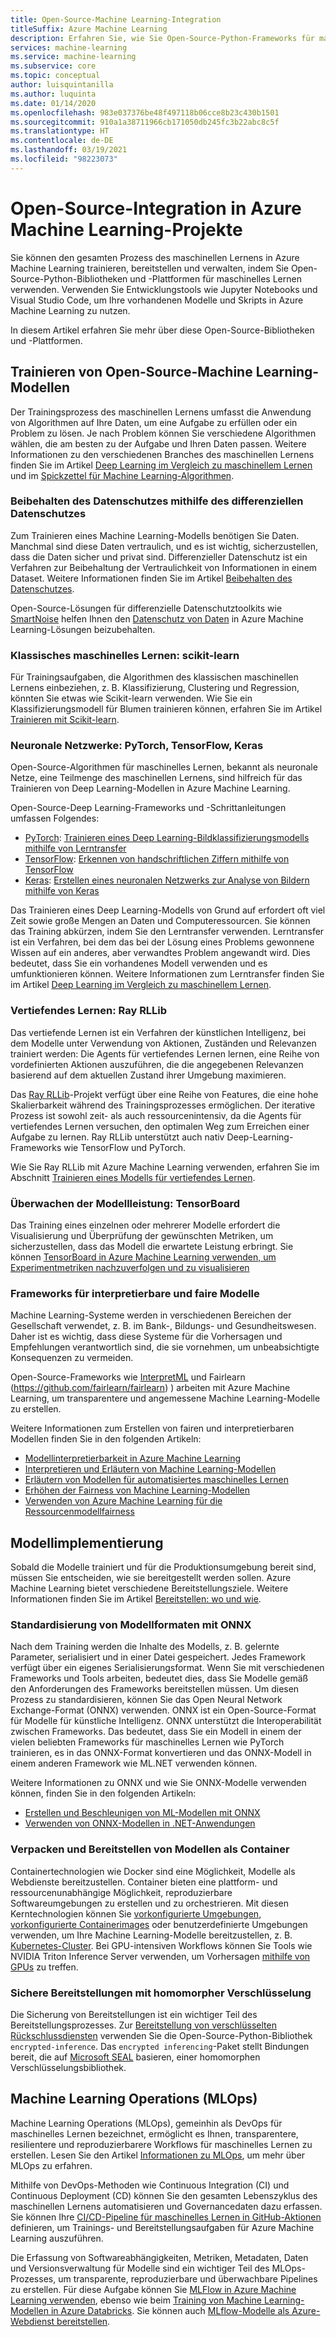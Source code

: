 ```yaml
---
title: Open-Source-Machine Learning-Integration
titleSuffix: Azure Machine Learning
description: Erfahren Sie, wie Sie Open-Source-Python-Frameworks für maschinelles Lernen verwenden, um End-to-End-Lösungen für maschinelles Lernen in Azure Machine Learning zu trainieren, bereitzustellen und zu verwalten.
services: machine-learning
ms.service: machine-learning
ms.subservice: core
ms.topic: conceptual
author: luisquintanilla
ms.author: luquinta
ms.date: 01/14/2020
ms.openlocfilehash: 983e037376be48f497118b06cce8b23c430b1501
ms.sourcegitcommit: 910a1a38711966cb171050db245fc3b22abc8c5f
ms.translationtype: HT
ms.contentlocale: de-DE
ms.lasthandoff: 03/19/2021
ms.locfileid: "98223073"
---
```

# <a name="open-source-integration-with-azure-machine-learning-projects"></a>Open-Source-Integration in Azure Machine Learning-Projekte

Sie können den gesamten Prozess des maschinellen Lernens in Azure Machine Learning trainieren, bereitstellen und verwalten, indem Sie Open-Source-Python-Bibliotheken und -Plattformen für maschinelles Lernen verwenden.  Verwenden Sie Entwicklungstools wie Jupyter Notebooks und Visual Studio Code, um Ihre vorhandenen Modelle und Skripts in Azure Machine Learning zu nutzen.  

In diesem Artikel erfahren Sie mehr über diese Open-Source-Bibliotheken und -Plattformen.

## <a name="train-open-source-machine-learning-models"></a>Trainieren von Open-Source-Machine Learning-Modellen

Der Trainingsprozess des maschinellen Lernens umfasst die Anwendung von Algorithmen auf Ihre Daten, um eine Aufgabe zu erfüllen oder ein Problem zu lösen. Je nach Problem können Sie verschiedene Algorithmen wählen, die am besten zu der Aufgabe und Ihren Daten passen. Weitere Informationen zu den verschiedenen Branches des maschinellen Lernens finden Sie im Artikel [Deep Learning im Vergleich zu maschinellem Lernen](./concept-deep-learning-vs-machine-learning.md) und im [Spickzettel für Machine Learning-Algorithmen](algorithm-cheat-sheet.md).

### <a name="preserve-data-privacy-using-differential-privacy"></a>Beibehalten des Datenschutzes mithilfe des differenziellen Datenschutzes

Zum Trainieren eines Machine Learning-Modells benötigen Sie Daten. Manchmal sind diese Daten vertraulich, und es ist wichtig, sicherzustellen, dass die Daten sicher und privat sind. Differenzieller Datenschutz ist ein Verfahren zur Beibehaltung der Vertraulichkeit von Informationen in einem Dataset. Weitere Informationen finden Sie im Artikel [Beibehalten des Datenschutzes](concept-differential-privacy.md). 

Open-Source-Lösungen für differenzielle Datenschutztoolkits wie [SmartNoise](https://github.com/opendifferentialprivacy/smartnoise-core-python) helfen Ihnen den [Datenschutz von Daten](how-to-differential-privacy.md) in Azure Machine Learning-Lösungen beizubehalten.

### <a name="classical-machine-learning-scikit-learn"></a>Klassisches maschinelles Lernen: scikit-learn

Für Trainingsaufgaben, die Algorithmen des klassischen maschinellen Lernens einbeziehen, z. B. Klassifizierung, Clustering und Regression, könnten Sie etwas wie Scikit-learn verwenden. Wie Sie ein Klassifizierungsmodell für Blumen trainieren können, erfahren Sie im Artikel [Trainieren mit Scikit-learn](how-to-train-scikit-learn.md).

### <a name="neural-networks-pytorch-tensorflow-keras"></a>Neuronale Netzwerke: PyTorch, TensorFlow, Keras

Open-Source-Algorithmen für maschinelles Lernen, bekannt als neuronale Netze, eine Teilmenge des maschinellen Lernens, sind hilfreich für das Trainieren von Deep Learning-Modellen in Azure Machine Learning.

Open-Source-Deep Learning-Frameworks und -Schrittanleitungen umfassen Folgendes:

 *  [PyTorch](https://github.com/pytorch/pytorch): [Trainieren eines Deep Learning-Bildklassifizierungsmodells mithilfe von Lerntransfer](how-to-train-pytorch.md) 
 *  [TensorFlow](https://github.com/tensorflow/tensorflow): [Erkennen von handschriftlichen Ziffern mithilfe von TensorFlow](how-to-train-tensorflow.md)
 *  [Keras](https://github.com/keras-team/keras): [Erstellen eines neuronalen Netzwerks zur Analyse von Bildern mithilfe von Keras](how-to-train-keras.md)

Das Trainieren eines Deep Learning-Modells von Grund auf erfordert oft viel Zeit sowie große Mengen an Daten und Computeressourcen. Sie können das Training abkürzen, indem Sie den Lerntransfer verwenden. Lerntransfer ist ein Verfahren, bei dem das bei der Lösung eines Problems gewonnene Wissen auf ein anderes, aber verwandtes Problem angewandt wird. Dies bedeutet, dass Sie ein vorhandenes Modell verwenden und es umfunktionieren können. Weitere Informationen zum Lerntransfer finden Sie im Artikel [Deep Learning im Vergleich zu maschinellem Lernen](concept-deep-learning-vs-machine-learning.md#what-is-transfer-learning).

### <a name="reinforcement-learning-ray-rllib"></a>Vertiefendes Lernen: Ray RLLib

Das vertiefende Lernen ist ein Verfahren der künstlichen Intelligenz, bei dem Modelle unter Verwendung von Aktionen, Zuständen und Relevanzen trainiert werden: Die Agents für vertiefendes Lernen lernen, eine Reihe von vordefinierten Aktionen auszuführen, die die angegebenen Relevanzen basierend auf dem aktuellen Zustand ihrer Umgebung maximieren. 

Das [Ray RLLib](https://github.com/ray-project/ray)-Projekt verfügt über eine Reihe von Features, die eine hohe Skalierbarkeit während des Trainingsprozesses ermöglichen. Der iterative Prozess ist sowohl zeit- als auch ressourcenintensiv, da die Agents für vertiefendes Lernen versuchen, den optimalen Weg zum Erreichen einer Aufgabe zu lernen.  Ray RLLib unterstützt auch nativ Deep-Learning-Frameworks wie TensorFlow und PyTorch.  

Wie Sie Ray RLLib mit Azure Machine Learning verwenden, erfahren Sie im Abschnitt [Trainieren eines Modells für vertiefendes Lernen](how-to-use-reinforcement-learning.md).

### <a name="monitor-model-performance-tensorboard"></a>Überwachen der Modellleistung: TensorBoard

Das Training eines einzelnen oder mehrerer Modelle erfordert die Visualisierung und Überprüfung der gewünschten Metriken, um sicherzustellen, dass das Modell die erwartete Leistung erbringt. Sie können [TensorBoard in Azure Machine Learning verwenden, um Experimentmetriken nachzuverfolgen und zu visualisieren](./how-to-monitor-tensorboard.md)

### <a name="frameworks-for-interpretable-and-fair-models"></a>Frameworks für interpretierbare und faire Modelle

Machine Learning-Systeme werden in verschiedenen Bereichen der Gesellschaft verwendet, z. B. im Bank-, Bildungs- und Gesundheitswesen. Daher ist es wichtig, dass diese Systeme für die Vorhersagen und Empfehlungen verantwortlich sind, die sie vornehmen, um unbeabsichtigte Konsequenzen zu vermeiden.

Open-Source-Frameworks wie [InterpretML](https://github.com/interpretml/interpret/) und Fairlearn (https://github.com/fairlearn/fairlearn) ) arbeiten mit Azure Machine Learning, um transparentere und angemessene Machine Learning-Modelle zu erstellen.

Weitere Informationen zum Erstellen von fairen und interpretierbaren Modellen finden Sie in den folgenden Artikeln:

- [Modellinterpretierbarkeit in Azure Machine Learning](how-to-machine-learning-interpretability.md)
- [Interpretieren und Erläutern von Machine Learning-Modellen](how-to-machine-learning-interpretability-aml.md)
- [Erläutern von Modellen für automatisiertes maschinelles Lernen](how-to-machine-learning-interpretability-automl.md)
- [Erhöhen der Fairness von Machine Learning-Modellen](concept-fairness-ml.md)
- [Verwenden von Azure Machine Learning für die Ressourcenmodellfairness](how-to-machine-learning-fairness-aml.md)

## <a name="model-deployment"></a>Modellimplementierung

Sobald die Modelle trainiert und für die Produktionsumgebung bereit sind, müssen Sie entscheiden, wie sie bereitgestellt werden sollen. Azure Machine Learning bietet verschiedene Bereitstellungsziele. Weitere Informationen finden Sie im Artikel [Bereitstellen: wo und wie](./how-to-deploy-and-where.md).

### <a name="standardize-model-formats-with-onnx"></a>Standardisierung von Modellformaten mit ONNX

Nach dem Training werden die Inhalte des Modells, z. B. gelernte Parameter, serialisiert und in einer Datei gespeichert. Jedes Framework verfügt über ein eigenes Serialisierungsformat. Wenn Sie mit verschiedenen Frameworks und Tools arbeiten, bedeutet dies, dass Sie Modelle gemäß den Anforderungen des Frameworks bereitstellen müssen. Um diesen Prozess zu standardisieren, können Sie das Open Neural Network Exchange-Format (ONNX) verwenden. ONNX ist ein Open-Source-Format für Modelle für künstliche Intelligenz. ONNX unterstützt die Interoperabilität zwischen Frameworks. Das bedeutet, dass Sie ein Modell in einem der vielen beliebten Frameworks für maschinelles Lernen wie PyTorch trainieren, es in das ONNX-Format konvertieren und das ONNX-Modell in einem anderen Framework wie ML.NET verwenden können.

Weitere Informationen zu ONNX und wie Sie ONNX-Modelle verwenden können, finden Sie in den folgenden Artikeln:

- [Erstellen und Beschleunigen von ML-Modellen mit ONNX](concept-onnx.md)
- [Verwenden von ONNX-Modellen in .NET-Anwendungen](how-to-use-automl-onnx-model-dotnet.md)

### <a name="package-and-deploy-models-as-containers"></a>Verpacken und Bereitstellen von Modellen als Container

Containertechnologien wie Docker sind eine Möglichkeit, Modelle als Webdienste bereitzustellen. Container bieten eine plattform- und ressourcenunabhängige Möglichkeit, reproduzierbare Softwareumgebungen zu erstellen und zu orchestrieren. Mit diesen Kerntechnologien können Sie [vorkonfigurierte Umgebungen](./how-to-use-environments.md), [vorkonfigurierte Containerimages](./how-to-deploy-custom-docker-image.md) oder benutzerdefinierte Umgebungen verwenden, um Ihre Machine Learning-Modelle bereitzustellen, z. B. [Kubernetes-Cluster](./how-to-deploy-azure-kubernetes-service.md?tabs=python). Bei GPU-intensiven Workflows können Sie Tools wie NVIDIA Triton Inference Server verwenden, um Vorhersagen [mithilfe von GPUs](how-to-deploy-with-triton.md?tabs=python) zu treffen.

### <a name="secure-deployments-with-homomorphic-encryption"></a>Sichere Bereitstellungen mit homomorpher Verschlüsselung

Die Sicherung von Bereitstellungen ist ein wichtiger Teil des Bereitstellungsprozesses. Zur [Bereitstellung von verschlüsselten Rückschlussdiensten](how-to-homomorphic-encryption-seal.md) verwenden Sie die Open-Source-Python-Bibliothek `encrypted-inference`. Das `encrypted inferencing`-Paket stellt Bindungen bereit, die auf [Microsoft SEAL](https://github.com/Microsoft/SEAL) basieren, einer homomorphen Verschlüsselungsbibliothek.

## <a name="machine-learning-operations-mlops"></a>Machine Learning Operations (MLOps)

Machine Learning Operations (MLOps), gemeinhin als DevOps für maschinelles Lernen bezeichnet, ermöglicht es Ihnen, transparentere, resilientere und reproduzierbarere Workflows für maschinelles Lernen zu erstellen. Lesen Sie den Artikel [Informationen zu MLOps](./concept-model-management-and-deployment.md), um mehr über MLOps zu erfahren. 

Mithilfe von DevOps-Methoden wie Continuous Integration (CI) und Continuous Deployment (CD) können Sie den gesamten Lebenszyklus des maschinellen Lernens automatisieren und Governancedaten dazu erfassen. Sie können Ihre [CI/CD-Pipeline für maschinelles Lernen in GitHub-Aktionen](./how-to-github-actions-machine-learning.md) definieren, um Trainings- und Bereitstellungsaufgaben für Azure Machine Learning auszuführen. 

Die Erfassung von Softwareabhängigkeiten, Metriken, Metadaten, Daten und Versionsverwaltung für Modelle sind ein wichtiger Teil des MLOps-Prozesses, um transparente, reproduzierbare und überwachbare Pipelines zu erstellen. Für diese Aufgabe können Sie [MLFlow in Azure Machine Learning verwenden](how-to-use-mlflow.md), ebenso wie beim [Training von Machine Learning-Modellen in Azure Databricks](./how-to-use-mlflow-azure-databricks.md). Sie können auch [MLflow-Modelle als Azure-Webdienst bereitstellen](how-to-deploy-mlflow-models.md). 
